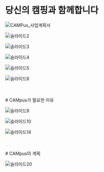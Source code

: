 # 당신의 캠핑과 함께합니다

![CAMPus_사업계획서](https://user-images.githubusercontent.com/85085375/205206074-5217bc27-8d44-4301-811b-31a1920d7440.jpg)

![슬라이드2](https://user-images.githubusercontent.com/85085375/205205517-2dedca0b-63cd-486e-a617-1f27a5435797.PNG)

![슬라이드3](https://user-images.githubusercontent.com/85085375/205205540-260ae56d-53d8-435f-a7bd-a15e3d751cd2.PNG)

![슬라이드4](https://user-images.githubusercontent.com/85085375/205205565-9735a1ab-bd50-4c03-8570-b532658ea1b3.PNG)

![슬라이드5](https://user-images.githubusercontent.com/85085375/205205605-04b8aa06-0f0c-4c58-9833-b79272552bb4.PNG)

![슬라이드6](https://user-images.githubusercontent.com/85085375/205205615-220f22af-555e-4746-90e2-8324333079bc.PNG)

<br/>
<br/>
# CAMpus가 필요한 이유

![슬라이드9](https://user-images.githubusercontent.com/85085375/205205714-e36b7c7b-3fd4-46f0-b9d1-c0f311f860fb.PNG)

![슬라이드10](https://user-images.githubusercontent.com/85085375/205205722-2af1408f-acfa-4525-a5aa-9e748da0c2da.PNG)

![슬라이드14](https://user-images.githubusercontent.com/85085375/205205777-f0271364-5b4c-4999-869c-fdaa6c0e91bf.PNG)

<br/>
<br/>
# CAMpus의 계획

![슬라이드20](https://user-images.githubusercontent.com/85085375/205205857-24804d87-73e6-4de7-a4dd-77889097d3ae.PNG)



